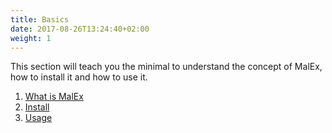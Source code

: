 ```yaml
---
title: Basics
date: 2017-08-26T13:24:40+02:00
weight: 1
---
```


This section will teach you the minimal to understand the concept of MalEx, how to install it and how to use it.

1. [What is MalEx](http://localhost:1313/MalEx-doc/basics/what-is-malex/)
2. [Install](http://localhost:1313/MalEx-doc/basics/install/)
3. [Usage](http://localhost:1313/MalEx-doc/basics/usage/)
